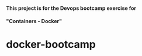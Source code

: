 #### This project is for the Devops bootcamp exercise for 
#### "Containers - Docker" 


# docker-bootcamp
